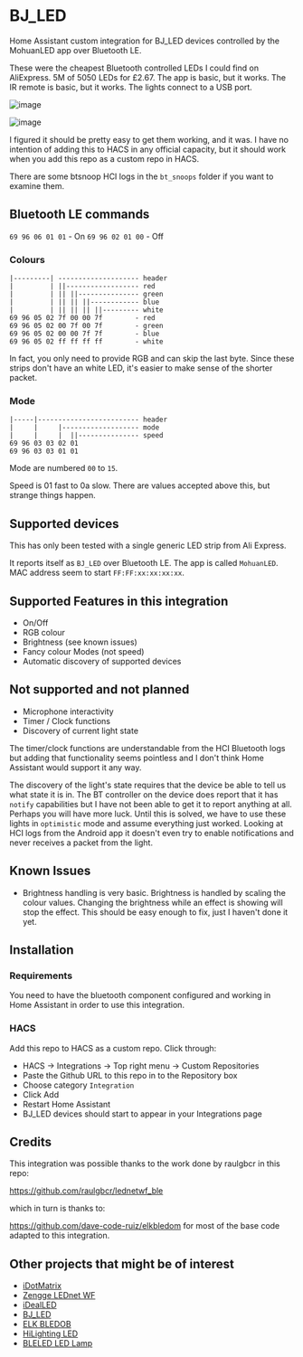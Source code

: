 # BJ_LED

Home Assistant custom integration for BJ_LED devices controlled by the MohuanLED app over Bluetooth LE.

These were the cheapest Bluetooth controlled LEDs I could find on AliExpress.  5M of 5050 LEDs for £2.67.  The app is basic, but it works.  The IR remote is basic, but it works.  The lights connect to a USB port.

![image](https://github.com/8none1/bj_led/assets/6552931/686eff8b-ab87-4327-b784-ed91d695f957)

![image](https://github.com/8none1/bj_led/assets/6552931/74e43dbb-92ab-4d58-bf10-55d789e259d4)

I figured it should be pretty easy to get them working, and it was.  I have no intention of adding this to HACS in any official capacity, but it should work when you add this repo as a custom repo in HACS.

There are some btsnoop HCI logs in the `bt_snoops` folder if you want to examine them.

## Bluetooth LE commands

`69 96 06 01 01`                 - On
`69 96 02 01 00`                 - Off

### Colours

```
|---------| -------------------- header
|         | ||------------------ red
|         | || ||--------------- green
|         | || || ||------------ blue
|         | || || || ||--------- white
69 96 05 02 7f 00 00 7f        - red
69 96 05 02 00 7f 00 7f        - green
69 96 05 02 00 00 7f 7f        - blue
69 96 05 02 ff ff ff ff        - white
```

In fact, you only need to provide RGB and can skip the last byte.  Since these strips don't have an white LED, it's easier to make sense of the shorter packet.

### Mode

```
|-----|------------------------- header
|     |     |------------------- mode
|     |     |  ||--------------- speed
69 96 03 03 02 01
69 96 03 03 01 01
```

Mode are numbered `00` to `15`.

Speed is 01 fast to 0a slow.  There are values accepted above this, but strange things happen.

## Supported devices

This has only been tested with a single generic LED strip from Ali Express.

It reports itself as `BJ_LED` over Bluetooth LE.  The app is called `MohuanLED`.
MAC address seem to start `FF:FF:xx:xx:xx:xx`.

## Supported Features in this integration

- On/Off
- RGB colour
- Brightness (see known issues)
- Fancy colour Modes (not speed)
- Automatic discovery of supported devices

## Not supported and not planned

- Microphone interactivity
- Timer / Clock functions
- Discovery of current light state

The timer/clock functions are understandable from the HCI Bluetooth logs but adding that functionality seems pointless and I don't think Home Assistant would support it any way.

The discovery of the light's state requires that the device be able to tell us what state it is in.  The BT controller on the device does report that it has `notify` capabilities but I have not been able to get it to report anything at all.  Perhaps you will have more luck.  Until this is solved, we have to use these lights in `optimistic` mode and assume everything just worked.  Looking at HCI logs from the Android app it doesn't even try to enable notifications and never receives a packet from the light.

## Known Issues

- Brightness handling is very basic.  Brightness is handled by scaling the colour values.  Changing the brightness while an effect is showing will stop the effect.  This should be easy enough to fix, just I haven't done it yet.

## Installation

### Requirements

You need to have the bluetooth component configured and working in Home Assistant in order to use this integration.

### HACS

Add this repo to HACS as a custom repo.  Click through:

- HACS -> Integrations -> Top right menu -> Custom Repositories
- Paste the Github URL to this repo in to the Repository box
- Choose category `Integration`
- Click Add
- Restart Home Assistant
- BJ_LED devices should start to appear in your Integrations page

## Credits

This integration was possible thanks to the work done by raulgbcr in this repo:

<https://github.com/raulgbcr/lednetwf_ble>

which in turn is thanks to:

<https://github.com/dave-code-ruiz/elkbledom> for most of the base code adapted to this integration.

## Other projects that might be of interest

- [iDotMatrix](https://github.com/8none1/idotmatrix)
- [Zengge LEDnet WF](https://github.com/8none1/zengge_lednetwf)
- [iDealLED](https://github.com/8none1/idealLED)
- [BJ_LED](https://github.com/8none1/bj_led)
- [ELK BLEDOB](https://github.com/8none1/elk-bledob)
- [HiLighting LED](https://github.com/8none1/hilighting_homeassistant)
- [BLELED LED Lamp](https://github.com/8none1/ledble-ledlamp)
